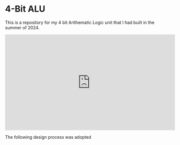 # 4-Bit ALU

This is a repository for my 4 bit Arithematic Logic unit that I had built in the summer of 2024. 
<iframe width="560" height="315" src="https://www.youtube.com/watch?v=7fIVwa8EujU" frameborder="0" allow="accelerometer; autoplay; clipboard-write; encrypted-media; gyroscope; picture-in-picture" allowfullscreen>
</iframe>


The following design process was adopted 

